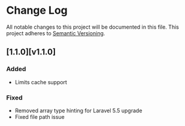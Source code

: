 # Change Log
All notable changes to this project will be documented in this file.
This project adheres to [Semantic Versioning](http://semver.org/).

## [1.1.0][v1.1.0]
### Added
- Limits cache support

### Fixed
- Removed array type hinting for Laravel 5.5 upgrade
- Fixed file path issue

[1.1.0]: https://github.com/dreamfactorysoftware/dfe-common/compare/1.0.24...1.1.0
[1.0.24]: https://github.com/dreamfactorysoftware/dfe-common/compare/1.0.23...1.0.24



